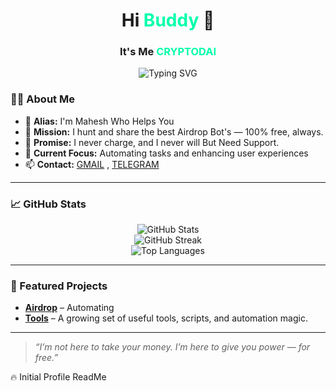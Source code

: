<!-- GitHub Profile README -->

<h1 align="center">Hi <span style="color:#00FFAA">Buddy</span> 👋</h1>
<h3 align="center">It's Me <span style="color:#00FFAA">CRYPTODAI</span></h3>
<p align="center">
  <img src="https://readme-typing-svg.demolab.com?font=Fira+Code&size=24&duration=3000&pause=1000&color=00FFAA&center=true&vCenter=true&width=435&lines=Move+From+AirdropHunter+TO+DEV" alt="Typing SVG" />
</p>

### 🧙‍♂️ About Me

- 🦇 **Alias:** I'm Mahesh Who Helps You 
- 🚀 **Mission:** I hunt and share the best Airdrop Bot's — 100% free, always.
- 💯 **Promise:** I never charge, and I never will But Need Support.
- 🎯 **Current Focus:** Automating tasks and enhancing user experiences
- 📫 **Contact:** [GMAIL](cryptodai3@gmail.com) , [TELEGRAM](https://t.me/planearn001)
---
### 📈 GitHub Stats

<p align="center">
  <img src="https://github-readme-stats.vercel.app/api?username=cryptodai3&show_icons=true&theme=radical" alt="GitHub Stats" />
  <br/>
  <img src="https://github-readme-streak-stats.herokuapp.com?user=cryptodai3&theme=radical" alt="GitHub Streak" />
  <br/>
  <img src="https://github-readme-stats.vercel.app/api/top-langs/?username=cryptodai3&layout=compact&theme=radical" alt="Top Languages" />
</p>

---
### 🚀 Featured Projects

- [**Airdrop**](https://t.me/cryptodai3) – Automating
- [**Tools**](https://github.com/cryptodai3?tab=repositories&q=tool) – A growing set of useful tools, scripts, and automation magic.
---

> *“I’m not here to take your money. I’m here to give you power — for free.”*

🔥 Initial Profile ReadMe
